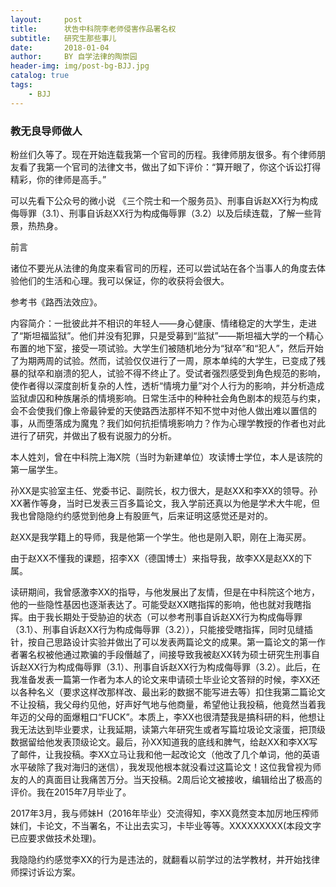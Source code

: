 ```yaml
---
layout:     post
title:      状告中科院李老师侵害作品署名权
subtitle:   研究生那些事儿
date:       2018-01-04
author:     BY 自学法律的陶崇园
header-img: img/post-bg-BJJ.jpg
catalog: true
tags:
    - BJJ
---
```





### 教无良导师做人

粉丝们久等了。现在开始连载我第一个官司的历程。我律师朋友很多。有个律师朋友看了我第一个官司的法律文书，做出了如下评价：“算开眼了，你这个诉讼打得精彩，你的律师是高手。”



可以先看下公众号的微小说 《三个院士和一个服务员》、刑事自诉赵XX行为构成侮辱罪（3.1）、刑事自诉赵XX行为构成侮辱罪（3.2）以及后续连载，了解一些背景，热热身。



前言

诸位不要光从法律的角度来看官司的历程，还可以尝试站在各个当事人的角度去体验他们的生活和心理。我可以保证，你的收获将会很大。

参考书《路西法效应》。

内容简介：一批彼此并不相识的年轻人——身心健康、情绪稳定的大学生，走进了“斯坦福监狱”。他们并没有犯罪，只是受募到“监狱”——斯坦福大学的一个精心布置的地下室，接受一项试验。大学生们被随机地分为“狱卒”和“犯人”，然后开始了为期两周的试验。然而，试验仅仅进行了一周，原本单纯的大学生，已变成了残暴的狱卒和崩溃的犯人，试验不得不终止了。受试者强烈感受到角色规范的影响，使作者得以深度剖析复杂的人性，透析“情境力量”对个人行为的影响，并分析造成监狱虐囚和种族屠杀的情境影响。日常生活中的种种社会角色剧本的规范与约束，会不会使我们像上帝最钟爱的天使路西法那样不知不觉中对他人做出难以置信的事，从而堕落成为魔鬼？我们如何抗拒情境影响力？作为心理学教授的作者也对此进行了研究，并做出了极有说服力的分析。

本人姓刘，曾在中科院上海X院（当时为新建单位）攻读博士学位，本人是该院的第一届学生。

孙XX是实验室主任、党委书记、副院长，权力很大，是赵XX和李XX的领导。孙XX著作等身，当时已发表三百多篇论文，我入学前还真以为他是学术大牛呢，但我也曾隐隐约约感觉到他身上有股匪气，后来证明这感觉还是对的。

赵XX是我学籍上的导师，我是他第一个学生。他也是刚入职，刚在上海买房。

由于赵XX不懂我的课题，招李XX（德国博士）来指导我，故李XX是赵XX的下属。



读研期间，我曾感激李XX的指导，与他发展出了友情，但是在中科院这个地方，他的一些隐性基因也逐渐表达了。可能受赵XX瞎指挥的影响，他也就对我瞎指挥。由于我长期处于受胁迫的状态（可以参考刑事自诉赵XX行为构成侮辱罪（3.1）、刑事自诉赵XX行为构成侮辱罪（3.2）），只能接受瞎指挥，同时见缝插针，按自己思路设计实验并做出了可以发表两篇论文的成果。第一篇论文的第一作者署名权被他通过欺骗的手段僭越了，间接导致我被赵XX转为硕士研究生刑事自诉赵XX行为构成侮辱罪（3.1）、刑事自诉赵XX行为构成侮辱罪（3.2）。此后，在我准备发表一篇第一作者为本人的论文来申请硕士毕业论文答辩的时候，李XX还以各种名义（要求这样改那样改、最出彩的数据不能写进去等）扣住我第二篇论文不让投稿，我父母约见他，好声好气地与他商量，希望他让我投稿，他竟然当着我年迈的父母的面爆粗口“FUCK”。本质上，李XX也很清楚我是搞科研的料，他想让我无法达到毕业要求，让我延期，读第六年研究生或者写篇垃圾论文滚蛋，把顶级数据留给他发表顶级论文。最后，孙XX知道我的底线和脾气，给赵XX和李XX写了邮件，让我投稿。李XX立马让我和他一起改论文（他改了几个单词，他的英语水平破除了我对海归的迷信），我发现他根本就没看过这篇论文！这位我曾视为师友的人的真面目让我痛苦万分。当天投稿。2周后论文被接收，编辑给出了极高的评价。我在2015年7月毕业了。

2017年3月，我与师妹H（2016年毕业）交流得知，李XX竟然变本加厉地压榨师妹们，卡论文，不当署名，不让出去实习，卡毕业等等。XXXXXXXXX(本段文字已应要求做技术处理)。

我隐隐约约感觉李XX的行为是违法的，就翻看以前学过的法学教材，并开始找律师探讨诉讼方案。